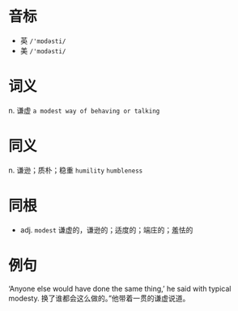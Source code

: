 # 音标

- 英 `/'mɒdəsti/`
- 美 `/'mɑdəsti/`

# 词义

n. 谦虚
`a modest way of behaving or talking`

# 同义

n. 谦逊；质朴；稳重
`humility` `humbleness`

# 同根

- adj. `modest` 谦虚的，谦逊的；适度的；端庄的；羞怯的

# 例句

‘Anyone else would have done the same thing,’ he said with typical modesty.
换了谁都会这么做的。”他带着一贯的谦虚说道。


